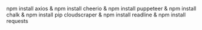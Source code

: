 npm install axios & npm install cheerio & npm install puppeteer & npm install chalk & npm install pip cloudscraper & npm install readline
 & npm install requests
